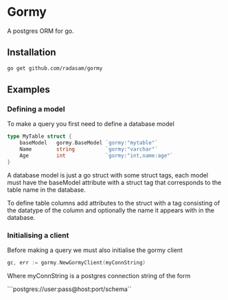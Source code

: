 # Gormy

A postgres ORM for go.

## Installation

```bash
go get github.com/radasam/gormy
```

## Examples

### Defining a model

To make a query you first need to define a database model

```go
type MyTable struct {
	baseModel   gormy.BaseModel `gormy:"mytable"`
	Name        string          `gormy:"varchar"`
	Age         int             `gormy:"int,name:age"`
}
```

A database model is just a go struct with some struct tags, each model must have the baseModel attribute with a struct tag that corresponds to the table name in the database.

To define table columns add attributes to the struct with a tag consisting of the datatype of the column and optionally the name it appears with in the database.

### Initialising a client

Before making a query we must also initialise the gormy client

```go
gc, err := gormy.NewGormyClient(myConnString)
```

Where myConnString is a postgres connection string of the form

```postgres://user:pass@host:port/schema``

